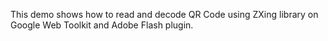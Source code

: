 This demo shows how to read and decode QR Code using ZXing library on Google Web Toolkit and Adobe Flash plugin.